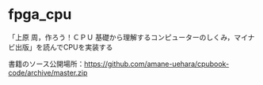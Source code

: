 # fpga_cpu
「上原 周，作ろう！ＣＰＵ 基礎から理解するコンピューターのしくみ，マイナビ出版」を読んでCPUを実装する

書籍のソース公開場所：https://github.com/amane-uehara/cpubook-code/archive/master.zip
